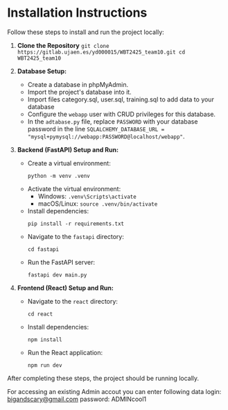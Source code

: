 # Installation Instructions

Follow these steps to install and run the project locally:

1. **Clone the Repository**
        ```
        git clone https://gitlab.ujaen.es/yd000015/WBT2425_team10.git
        cd WBT2425_team10
        ```

2.  **Database Setup:**
    * Create a database in phpMyAdmin.
    * Import the project's database into it.
    * Import files category.sql, user.sql, training.sql to add data to your database
    * Configure the `webapp` user with CRUD privileges for this database.
    * In the `adtabase.py` file, replace `PASSWORD` with your database password in the line `SQLALCHEMY_DATABASE_URL = "mysql+pymysql://webapp:PASSWORD@localhost/webapp"`.

2.  **Backend (FastAPI) Setup and Run:**
    * Create a virtual environment:
        ```
        python -m venv .venv
        ```
    * Activate the virtual environment:
        * Windows: `.venv\Scripts\activate`
        * macOS/Linux: `source .venv/bin/activate`
    * Install dependencies:
        ```
        pip install -r requirements.txt
        ```
    * Navigate to the `fastapi` directory:
        ```
        cd fastapi
        ```
    * Run the FastAPI server:
        ```
        fastapi dev main.py
        ```

3.  **Frontend (React) Setup and Run:**
    * Navigate to the `react` directory:
        ```
        cd react
        ```
    * Install dependencies:
        ```
        npm install
        ```
    * Run the React application:
        ```
        npm run dev
        ```

After completing these steps, the project should be running locally.

For accessing an existing Admin accout you can enter following data
login: bigandscary@gmail.com
password: ADMINcool1